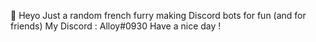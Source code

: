👋 Heyo
Just a random french furry making Discord bots for fun (and for friends)
My Discord : Alloy#0930 
Have a nice day !
